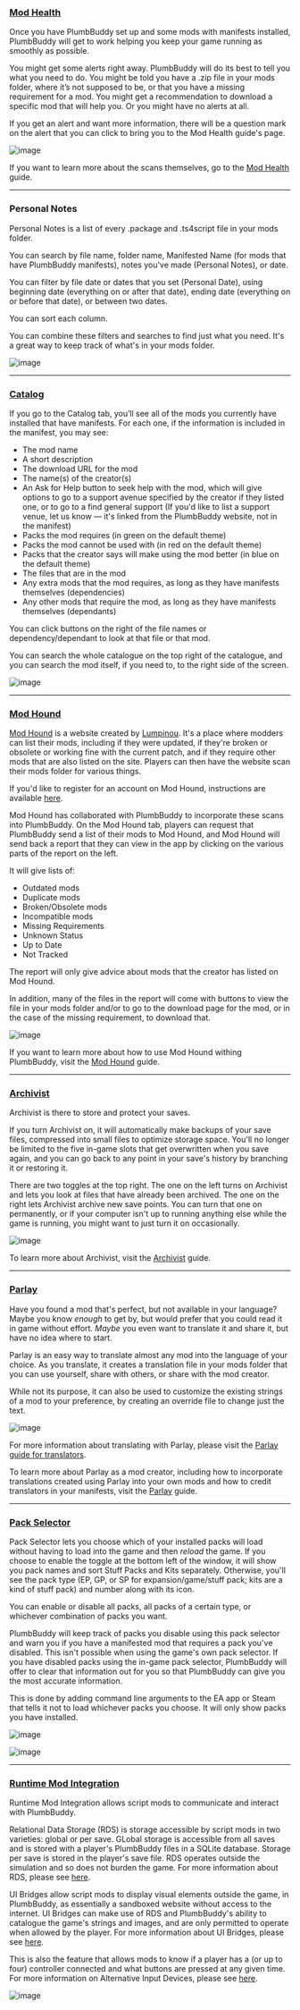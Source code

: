 ### [Mod Health](https://plumbbuddy.app/features/mod-health)

Once you have PlumbBuddy set up and some mods with manifests installed, PlumbBuddy will get to work helping you keep your game running as smoothly as possible.

You might get some alerts right away. PlumbBuddy will do its best to tell you what you need to do. You might be told you have a .zip file in your mods folder, where it’s not supposed to be, or that you have a missing requirement for a mod. You might get a recommendation to download a specific mod that will help you. Or you might have no alerts at all.

If you get an alert and want more information, there will be a question mark on the alert that you can click to bring you to the Mod Health guide's page.

![image](/img/PB-enth-mod-health.png "An image of the Mod Health tab of PlumbBuddy, with no alerts, the names of and all other tabs in a list at the left")

If you want to learn more about the scans themselves, go to the [Mod Health](https://plumbbuddy.app/text-guides/creator-mod-health) guide.

---

### Personal Notes

Personal Notes is a list of every .package and .ts4script file in your mods folder.

You can search by file name, folder name, Manifested Name (for mods that have PlumbBuddy manifests), notes you've made (Personal Notes), or date.

You can filter by file date or dates that you set (Personal Date), using beginning date (everything on or after that date), ending date (everything on or before that date), or between two dates.

You can sort each column.

You can combine these filters and searches to find just what you need. It's a great way to keep track of what's in your mods folder.

![image](/img/PB-personal-notes.png "The Personal Notes tab. Across the top is a search bar and boxes for From File Data, To File Date, From Personal Date, and To Personal Date. Below that is a list of files with their file path relative to the Mods folder, with the headings Mods Folder Path, File Date, Manifested Name, Personal Notes, and Personal Date.")

---

### [Catalog](https://plumbbuddy.app/features/catalog)

If you go to the Catalog tab, you’ll see all of the mods you currently have installed that have manifests. For each one, if the information is included in the manifest, you may see:

* The mod name
* A short description
* The download URL for the mod
* The name(s) of the creator(s)
* An Ask for Help button to seek help with the mod, which will give options to go to a support avenue specified by the creator if they listed one, or to go to a find general support (If you'd like to list a support venue, let us know — it's linked from the PlumbBuddy website, not in the manifest)
* Packs the mod requires (in green on the default theme)
* Packs the mod cannot be used with (in red on the default theme)
* Packs that the creator says will make using the mod better (in blue on the default theme)
* The files that are in the mod
* Any extra mods that the mod requires, as long as they have manifests themselves (dependencies)
* Any other mods that require the mod, as long as they have manifests themselves (dependants)

You can click buttons on the right of the file names or dependency/dependant to look at that file or that mod.

You can search the whole catalogue on the top right of the catalogue, and you can search the mod itself, if you need to, to the right side of the screen.

![image](/img/PB-catalog.png "An image of the Catalog tab, with a mod selected, showing the mod's name, link, creator, and required packs and an Ask For Help button at the top, with the files and required mod listed below.")

---

### [Mod Hound](https://plumbbuddy.app/features/mod-hound)

[Mod Hound](https://app.ts4modhound.com/) is a website created by [Lumpinou](https://www.patreon.com/lumpinou). It's a place where modders can list their mods, including if they were updated, if they're broken or obsolete or working fine with the current patch, and if they require other mods that are also listed on the site. Players can then have the website scan their mods folder for various things.

If you'd like to register for an account on Mod Hound, instructions are available [here](https://app.ts4modhound.com/index#modder_instructions).

Mod Hound has collaborated with PlumbBuddy to incorporate these scans into PlumbBuddy. On the Mod Hound tab, players can request that PlumbBuddy send a list of their mods to Mod Hound, and Mod Hound will send back a report that they can view in the app by clicking on the various parts of the report on the left.

It will give lists of:

* Outdated mods
* Duplicate mods
* Broken/Obsolete mods
* Incompatible mods
* Missing Requirements
* Unknown Status
* Up to Date
* Not Tracked

The report will only give advice about mods that the creator has listed on Mod Hound.

In addition, many of the files in the report will come with buttons to view the file in your mods folder and/or to go to the download page for the mod, or in the case of the missing requirement, to download that.

![image](/img/PB-ModHoundTab.png "The Mod Hound tab, with a dog at the top left and a report selected below that, but no results shown to the right. The background is a frog on a lily pad. Across the top are the other tabs.")

If you want to learn more about how to use Mod Hound withing PlumbBuddy, visit the [Mod Hound](https://plumbbuddy.app/text-guides/creator-mod-hound) guide.

---

### [Archivist](https://plumbbuddy.app/features/archivist)

Archivist is there to store and protect your saves.

If you turn Archivist on, it will automatically make backups of your save files, compressed into small files to optimize storage space. You'll no longer be limited to the five in-game slots that get overwritten when you save again, and you can go back to any point in your save's history by branching it or restoring it.

There are two toggles at the top right. The one on the left turns on Archivist and lets you look at files that have already been archived. The one on the right lets Archivist archive new save points. You can turn that one on permanently, or if your computer isn't up to running anything else while the game is running, you might want to just turn it on occasionally.

![image](/img/PB-Archivist.png "The Archivist tab, with a list of saves on the left. One is selected, showing a list of Snapshots on the right. At the top of the list of Snapshots is a sim in a red dress on the left and the name of the save and some details about it to the right. Across the top are the other tabs")

To learn more about Archivist, visit the [Archivist](https://plumbbuddy.app/text-guides/archivist) guide.

---

### [Parlay](https://plumbbuddy.app/features/parlay)

Have you found a mod that's perfect, but not available in your language? Maybe you know *enough* to get by, but would prefer that you could read it in game without effort. *Maybe* you even want to translate it and share it, but have no idea where to start.

Parlay is an easy way to translate almost any mod into the language of your choice. As you translate, it creates a translation file in your mods folder that you can use yourself, share with others, or share with the mod creator.

While not its purpose, it can also be used to customize the existing strings of a mod to your preference, by creating an override file to change just the text.

![image](/img/PB-ParlayTyping.png "The Parlay tab, with a mod translation from in progress")

For more information about translating with Parlay, please visit the [Parlay guide for translators](https://plumbbuddy.app/text-guides/player-parlay).

To learn more about Parlay as a mod creator, including how to incorporate translations created using Parlay into your own mods and how to credit translators in your manifests, visit the [Parlay](https://plumbbuddy.app/text-guides/creator-parlay) guide.

---

### [Pack Selector](https://plumbbuddy.app/features/pack-selector)

Pack Selector lets you choose which of your installed packs will load without having to load into the game and then *reload* the game. If you choose to enable the toggle at the bottom left of the window, it will show you pack names and sort Stuff Packs and Kits separately. Otherwise, you'll see the pack type (EP, GP, or SP for expansion/game/stuff pack; kits are a kind of stuff pack) and number along with its icon.

You can enable or disable all packs, all packs of a certain type, or whichever combination of packs you want.

PlumbBuddy will keep track of packs you disable using this pack selector and warn you if you have a manifested mod that requires a pack you've disabled. This isn't possible when using the game's own pack selector. If you have disabled packs using the in-game pack selector, PlumbBuddy will offer to clear that information out for you so that PlumbBuddy can give you the most accurate information.

This is done by adding command line arguments to the EA app or Steam that tells it not to load whichever packs you choose. It will only show packs you have installed.

![image](/img/PB-PackSelector-ToggleOff.png "The Pack Selector window, with a warning at the top telling you that disabling packs will remove it from your game, with packs listed by pack code toggled on below and a toggle in the bottom left in the off position which says 'Use PlumbBuddy.app Public Pack Catalog to Display Pack and Kit Names'")

![image](/img/PB-PackSelector-ToggleOn.png "The Pack Selector window, with a warning at the top telling you that disabling packs will remove it from your game, with packs listed by name toggled on below and a toggle in the bottom left in the on position which says 'Use PlumbBuddy.app Public Pack Catalog to Display Pack and Kit Names'")

---


### [Runtime Mod Integration](https://plumbbuddy.app/features/runtime-mod-integration)

Runtime Mod Integration allows script mods to communicate and interact with PlumbBuddy.

Relational Data Storage (RDS) is storage accessible by script mods in two varieties: global or per save. GLobal storage is accessible from all saves and is stored with a player's PlumbBuddy files in a SQLite database. Storage per save is stored in the player's save file. RDS operates outside the simulation and so does not burden the game. For more information about RDS, please see [here](https://github.com/Llama-Logic/PlumbBuddy/wiki/Relational-Data-Storage).

UI Bridges allow script mods to display visual elements outside the game, in PlumbBuddy, as essentially a sandboxed website without access to the internet. UI Bridges can make use of RDS and PlumbBuddy's ability to catalogue the game's strings and images, and are only permitted to operate when allowed by the player. For more information about UI Bridges, please see [here](https://github.com/Llama-Logic/PlumbBuddy/wiki/UI-Bridge).

This is also the feature that allows mods to know if a player has a (or up to four) controller connected and what buttons are pressed at any given time. For more information on Alternative Input Devices, please see [here](https://github.com/Llama-Logic/PlumbBuddy/wiki/Alternative-Input-Devices).

![image](/img/PB-controller-monitoring.png "The hover information that appears when a player has a controller connected, showing which buttons are currently being pressed")